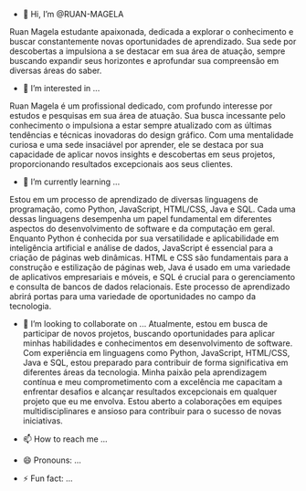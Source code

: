 - 👋 Hi, I’m @RUAN-MAGELA

Ruan Magela estudante apaixonada, dedicada a explorar o conhecimento e buscar constantemente novas oportunidades de aprendizado. Sua sede por descobertas a impulsiona a se destacar em sua área de atuação, sempre buscando expandir seus horizontes e aprofundar sua compreensão em diversas áreas do saber.
  
- 👀 I’m interested in ...
  
Ruan Magela é um profissional dedicado, com profundo interesse por estudos e pesquisas em sua área de atuação. Sua busca incessante pelo conhecimento o impulsiona a estar sempre atualizado com as últimas tendências e técnicas inovadoras do design gráfico. Com uma mentalidade curiosa e uma sede insaciável por aprender, ele se destaca por sua capacidade de aplicar novos insights e descobertas em seus projetos, proporcionando resultados excepcionais aos seus clientes.

- 🌱 I’m currently learning ...

Estou em um processo de aprendizado de diversas linguagens de programação, como Python, JavaScript, HTML/CSS, Java e SQL. Cada uma dessas linguagens desempenha um papel fundamental em diferentes aspectos do desenvolvimento de software e da computação em geral. Enquanto Python é conhecida por sua versatilidade e aplicabilidade em inteligência artificial e análise de dados, JavaScript é essencial para a criação de páginas web dinâmicas. HTML e CSS são fundamentais para a construção e estilização de páginas web, Java é usado em uma variedade de aplicativos empresariais e móveis, e SQL é crucial para o gerenciamento e consulta de bancos de dados relacionais. Este processo de aprendizado abrirá portas para uma variedade de oportunidades no campo da tecnologia.

- 💞️ I’m looking to collaborate on ...
Atualmente, estou em busca de participar de novos projetos, buscando oportunidades para aplicar minhas habilidades e conhecimentos em desenvolvimento de software. Com experiência em linguagens como Python, JavaScript, HTML/CSS, Java e SQL, estou preparado para contribuir de forma significativa em diferentes áreas da tecnologia. Minha paixão pela aprendizagem contínua e meu comprometimento com a excelência me capacitam a enfrentar desafios e alcançar resultados excepcionais em qualquer projeto que eu me envolva. Estou aberto a colaborações em equipes multidisciplinares e ansioso para contribuir para o sucesso de novas iniciativas.

- 📫 How to reach me ...


- 😄 Pronouns: ...


- ⚡ Fun fact: ...


